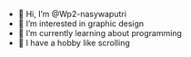 - 👋 Hi, I’m @Wp2-nasywaputri
- 👀 I’m interested in graphic design
- 🌱 I’m currently learning about programming
- 💞 I have a hobby like scrolling
  

<!---
Wp2-nasywaputri/Wp2-nasywaputri is a ✨ special ✨ repository because its `README.md` (this file) appears on your GitHub profile.
You can click the Preview link to take a look at your changes.
--->
